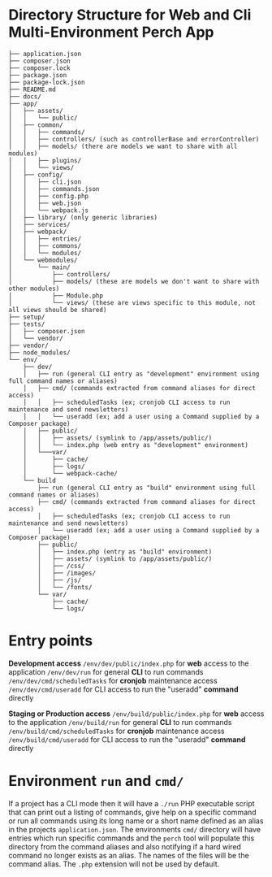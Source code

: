 # Directory Structure for Web and Cli Multi-Environment Perch App

```
├── application.json
├── composer.json
├── composer.lock
├── package.json
├── package-lock.json
├── README.md
├── docs/
├── app/
│   ├── assets/
│   │   └── public/
│   ├── common/
│   │   ├── commands/
│   │   ├── controllers/ (such as controllerBase and errorController)
│   │   ├── models/ (there are models we want to share with all modules)
│   │   ├── plugins/
│   │   └── views/
│   ├── config/
│   │   ├── cli.json
│   │   ├── commands.json
│   │   ├── config.php
│   │   ├── web.json
│   │   └── webpack.js
│   ├── library/ (only generic libraries)
│   ├── services/
│   ├── webpack/
│   │   ├── entries/
│   │   ├── commons/
│   │   └── modules/
│   └── webmodules/
│       └── main/
│           ├── controllers/
│           ├── models/ (these are models we don't want to share with other modules)
│           ├── Module.php
│           └── views/ (these are views specific to this module, not all views should be shared)
├── setup/
├── tests/
│   ├── composer.json
│   └── vendor/
├── vendor/
├── node_modules/
└── env/
    ├── dev/
    │   ├── run (general CLI entry as "development" environment using full command names or aliases)
    │   ├── cmd/ (commands extracted from command aliases for direct access)
    │   │   ├── scheduledTasks (ex; cronjob CLI access to run maintenance and send newsletters)
    │   │   └── useradd (ex; add a user using a Command supplied by a Composer package)
    │   ├── public/
    │   │   ├── assets/ (symlink to /app/assets/public/)
    │   │   └── index.php (web entry as "development" environment)
    │   └───var/
    │       ├── cache/
    │       ├── logs/
    │       └── webpack-cache/
    └── build
        ├── run (general CLI entry as "build" environment using full command names or aliases)
        ├── cmd/ (commands extracted from command aliases for direct access)
        │   ├── scheduledTasks (ex; cronjob CLI access to run maintenance and send newsletters)
        │   └── useradd (ex; add a user using a Command supplied by a Composer package)
        ├── public/
        │   ├── index.php (entry as "build" environment)
        │   ├── assets/ (symlink to /app/assets/public/)
        │   ├── /css/
        │   ├── /images/
        │   ├── /js/
        │   └── /fonts/
        └── var/
            ├── cache/
            └── logs/
```

# Entry points

**Development access**
`/env/dev/public/index.php` for **web** access to the application
`/env/dev/run` for general **CLI** to run commands
`/env/dev/cmd/scheduledTasks` for **cronjob** maintenance access
`/env/dev/cmd/useradd` for CLI access to run the "useradd" **command** directly

**Staging or Production access**
`/env/build/public/index.php` for **web** access to the application
`/env/build/run` for general **CLI** to run commands
`/env/build/cmd/scheduledTasks` for **cronjob** maintenance access
`/env/build/cmd/useradd` for CLI access to run the "useradd" **command** directly

# Environment `run` and `cmd/`

If a project has a CLI mode then it will have a `./run` PHP executable script that can print out a listing of commands, give help on a specific command or run all commands using its long name or a short name defined as an alias in the projects `application.json`.  The environments `cmd/` directory will have entries which run specific commands and the `perch` tool will populate this directory from the command aliases and also notifying if a hard wired command no longer exists as an alias.  The names of the files will be the command alias.  The `.php` extension will not be used by default.
